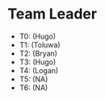 # Team Leader

* T0: (Hugo)
* T1: (Toluwa)
* T2: (Bryan)
* T3: (Hugo)
* T4: (Logan)
* T5: (NA)
* T6: (NA)
